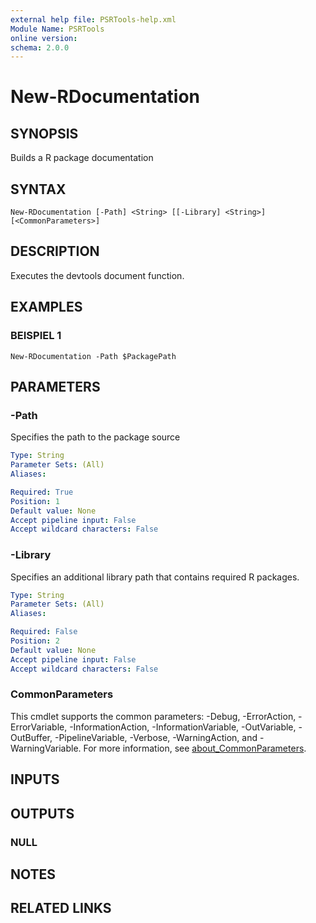```yaml
---
external help file: PSRTools-help.xml
Module Name: PSRTools
online version:
schema: 2.0.0
---
```


# New-RDocumentation

## SYNOPSIS
Builds a R package documentation

## SYNTAX

```
New-RDocumentation [-Path] <String> [[-Library] <String>] [<CommonParameters>]
```

## DESCRIPTION
Executes the devtools document function.

## EXAMPLES

### BEISPIEL 1
```
New-RDocumentation -Path $PackagePath
```

## PARAMETERS

### -Path
Specifies the path to the package source

```yaml
Type: String
Parameter Sets: (All)
Aliases:

Required: True
Position: 1
Default value: None
Accept pipeline input: False
Accept wildcard characters: False
```

### -Library
Specifies an additional library path that contains required R packages.

```yaml
Type: String
Parameter Sets: (All)
Aliases:

Required: False
Position: 2
Default value: None
Accept pipeline input: False
Accept wildcard characters: False
```

### CommonParameters
This cmdlet supports the common parameters: -Debug, -ErrorAction, -ErrorVariable, -InformationAction, -InformationVariable, -OutVariable, -OutBuffer, -PipelineVariable, -Verbose, -WarningAction, and -WarningVariable. For more information, see [about_CommonParameters](http://go.microsoft.com/fwlink/?LinkID=113216).

## INPUTS

## OUTPUTS

### NULL
## NOTES

## RELATED LINKS
